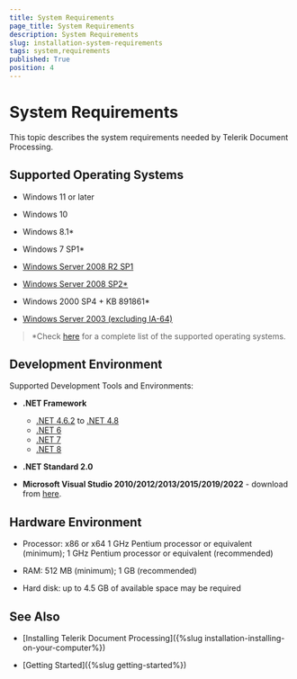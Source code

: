 ```yaml
---
title: System Requirements
page_title: System Requirements
description: System Requirements
slug: installation-system-requirements
tags: system,requirements
published: True
position: 4
---
```


# System Requirements

This topic describes the system requirements needed by Telerik Document Processing.

## Supported Operating Systems

* Windows 11 or later

* Windows 10

* Windows 8.1*

* Windows 7 SP1*

* [Windows Server 2008 R2 SP1](https://learn.microsoft.com/en-us/dotnet/framework/get-started/system-requirements#server-operating-systems)

* [Windows Server 2008 SP2*](https://learn.microsoft.com/en-us/dotnet/framework/get-started/system-requirements#server-operating-systems)

* Windows 2000 SP4 + KB 891861*

* [Windows Server 2003 (excluding IA-64)](https://learn.microsoft.com/en-us/dotnet/framework/get-started/system-requirements#server-operating-systems)

>*Check [here](https://learn.microsoft.com/en-us/dotnet/framework/migration-guide/versions-and-dependencies?source=recommendations#net-framework-462) for a complete list of the supported operating systems.

## Development Environment

Supported Development Tools and Environments:
        
* **.NET Framework**
	* [.NET 4.6.2](https://dotnet.microsoft.com/en-us/download/dotnet-framework/net462) to [.NET 4.8](https://dotnet.microsoft.com/en-us/download/dotnet-framework/net48)
	* [.NET 6](https://dotnet.microsoft.com/download/dotnet/6.0)
	* [.NET 7](https://dotnet.microsoft.com/download/dotnet/7.0)
	* [.NET 8](https://dotnet.microsoft.com/download/dotnet/8.0)
   
* **.NET Standard 2.0** 

* __Microsoft Visual Studio 2010/2012/2013/2015/2019/2022__ - download from [here](http://www.microsoft.com/visualstudio/eng/downloads).
  
## Hardware Environment

* Processor: x86 or x64  1 GHz Pentium processor or equivalent (minimum); 1 GHz Pentium processor or equivalent (recommended)

* RAM: 512 MB (minimum); 1 GB (recommended)

* Hard disk: up to 4.5 GB of available space may be required


## See Also

 * [Installing Telerik Document Processing]({%slug installation-installing-on-your-computer%})

 * [Getting Started]({%slug getting-started%})

